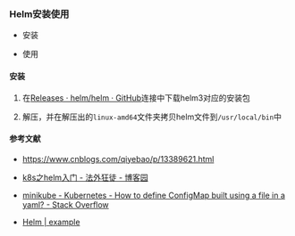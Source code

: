 ### Helm安装使用

- 安装

- 使用

#### 安装

1. 在[Releases · helm/helm · GitHub](https://github.com/helm/helm/releases)连接中下载helm3对应的安装包

2. 解压，并在解压出的`linux-amd64`文件夹拷贝helm文件到`/usr/local/bin`中

#### 参考文献

- https://www.cnblogs.com/qiyebao/p/13389621.html

- [k8s之helm入门 - 法外狂徒 - 博客园](https://www.cnblogs.com/fawaikuangtu123/p/11296574.html)

- [minikube - Kubernetes - How to define ConfigMap built using a file in a yaml? - Stack Overflow](https://stackoverflow.com/questions/53429486/kubernetes-how-to-define-configmap-built-using-a-file-in-a-yaml)

- [Helm | example](https://helm.sh/docs/chart_template_guide/accessing_files/#basic-example)
